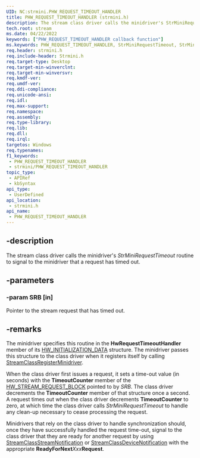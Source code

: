 ```yaml
---
UID: NC:strmini.PHW_REQUEST_TIMEOUT_HANDLER
title: PHW_REQUEST_TIMEOUT_HANDLER (strmini.h)
description: The stream class driver calls the minidriver's StrMiniRequestTimeout routine to signal to the minidriver that a request has timed out.
tech.root: stream
ms.date: 04/22/2022
keywords: ["PHW_REQUEST_TIMEOUT_HANDLER callback function"]
ms.keywords: PHW_REQUEST_TIMEOUT_HANDLER, StrMiniRequestTimeout, StrMiniRequestTimeout routine [Streaming Media Devices], stream.strminirequesttimeout, strmini-routines_74b67060-d244-452f-a5a5-217fd4c65614.xml, strmini/StrMiniRequestTimeout
req.header: strmini.h
req.include-header: Strmini.h
req.target-type: Desktop
req.target-min-winverclnt: 
req.target-min-winversvr: 
req.kmdf-ver: 
req.umdf-ver: 
req.ddi-compliance: 
req.unicode-ansi: 
req.idl: 
req.max-support: 
req.namespace: 
req.assembly: 
req.type-library: 
req.lib: 
req.dll: 
req.irql: 
targetos: Windows
req.typenames: 
f1_keywords:
 - PHW_REQUEST_TIMEOUT_HANDLER
 - strmini/PHW_REQUEST_TIMEOUT_HANDLER
topic_type:
 - APIRef
 - kbSyntax
api_type:
 - UserDefined
api_location:
 - strmini.h
api_name:
 - PHW_REQUEST_TIMEOUT_HANDLER
---
```


## -description

The stream class driver calls the minidriver's *StrMiniRequestTimeout* routine to signal to the minidriver that a request has timed out.

## -parameters

### -param SRB [in]

Pointer to the stream request that has timed out.

## -remarks

The minidriver specifies this routine in the **HwRequestTimeoutHandler** member of its [HW_INITIALIZATION_DATA](./ns-strmini-_hw_initialization_data.md) structure. The minidriver passes this structure to the class driver when it registers itself by calling [StreamClassRegisterMinidriver](./nf-strmini-streamclassregisteradapter.md).

When the class driver first issues a request, it sets a time-out value (in seconds) with the **TimeoutCounter** member of the [HW_STREAM_REQUEST_BLOCK](./ns-strmini-_hw_stream_request_block.md) pointed to by *SRB*. The class driver decrements the **TimeoutCounter** member of that structure once a second. A request times out when the class driver decrements **TimeoutCounter** to zero, at which time the class driver calls *StrMiniRequestTimeout* to handle any clean-up necessary to cease processing the request.

Minidrivers that rely on the class driver to handle synchronization should, once they have successfully handled the request time-out, signal to the class driver that they are ready for another request by using [StreamClassStreamNotification](./nf-strmini-streamclassstreamnotification.md) or [StreamClassDeviceNotification](./nf-strmini-streamclassdevicenotification.md) with the appropriate **ReadyForNext***Xxx***Request**.